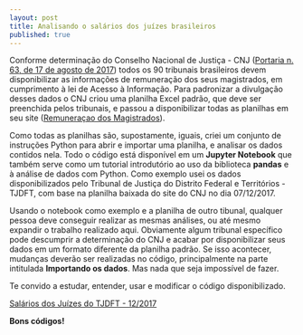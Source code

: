 ```yaml
---
layout: post
title: Analisando o salários dos juízes brasileiros
published: true
---
```

Conforme determinação do Conselho Nacional de Justiça - CNJ ([Portaria n. 63, de 17 de agosto de 2017](http://www.cnj.jus.br/busca-atos-adm?documento=3352)) todos os 90 tribunais brasileiros devem disponibilizar as informações de remuneração dos seus magistrados, em cumprimento à lei de Acesso à Informação. Para padronizar a divulgação desses dados o CNJ criou uma planilha Excel padrão, que deve ser preenchida pelos tribunais, e passou a disponibilizar todas as planilhas em seu site ([Remuneraçao dos Magistrados](http://www.cnj.jus.br/transparencia/remuneracao-dos-magistrados)).

Como todas as planilhas são, supostamente, iguais, criei um conjunto de instruções Python para abrir e importar uma planilha, e analisar os dados contidos nela. Todo o código está disponível em um **Jupyter Notebook** que também serve como um tutorial introdutório ao uso da biblioteca **pandas** e à análise de dados com Python. Como exemplo usei os dados disponibilizados pelo Tribunal de Justiça do Distrito Federal e Territórios - TJDFT, com base na planilha baixada do site do CNJ no dia 07/12/2017.

Usando o notebook como exemplo e a planilha de outro tibunal, qualquer pessoa deve conseguir realizar as mesmas análises, ou até mesmo expandir o trabalho realizado aqui. Obviamente algum tribunal específico pode descumprir a determinação do CNJ e acabar por disponibilizar seus dados em um formato diferente da planilha padrão. Se isso acontecer, mudanças deverão ser realizadas no código, principalmente na parte intitulada **Importando os dados**. Mas nada que seja impossível de fazer.

Te convido a estudar, entender, usar e modificar o código disponibilizado.

[Salários dos Juízes do TJDFT - 12/2017](https://github.com/marcosvafg/salario_juizes/blob/master/Salarios_Juizes_TJDFT_122017.ipynb)

**Bons códigos!**
